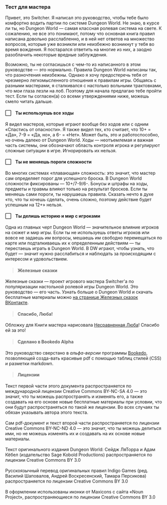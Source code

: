 ### Тест для мастера
Привет, это Switcher. Я написал это руководство, чтобы тебе было комфортно водить партии по системе Dungeon World. Не знаю, в курсе ли ты, но Dungeon World — самая классная ролевая система на свете. К сожалению, не все это понимают, потому что основная книга правил написана довольно расслабленно, и в ней нет ответов на множество вопросов, которые уже возникли или неизбежно возникнут у тебя во время вождения. Я постарался ответить на многие из них, а заодно разоблачить некоторые вредные заблуждения.

Возможно, ты не согласишься с чем-то из написанного в этом руководстве — это нормально. Правила Dungeon World написаны так, что разночтения неизбежны. Однако я хочу предостеречь тебя от чрезмерно легкомысленного отношения к правилам игры. Общаясь с разными мастерами, я сталкивался с настолько вольными трактовками, что мои глаза лезли на лоб. Поэтому для начала предлагаю тебе пройти тест. Если ты согласен(а) со всеми утверждениями ниже, можешь смело читать дальше. 

#### ⬜&nbsp;&nbsp;&nbsp;&nbsp;Ты используешь все ходы

Я видел мастеров, которые играют вообще без ходов или с одним «Спастись от опасности». Я также видел тех, кто считает, что 10+ = «Да», 7-9 = «Да, но», а 6- = «Нет». Может быть, это и работоспособно, но очень далеко от Dungeon World. Ходы — неотъемлемая и важная часть системы, они обозначают область контроля игрока и регулируют сложные ситуации в игре. Игнорировать их нельзя.

#### ⬜&nbsp;&nbsp;&nbsp;&nbsp;Ты не меняешь пороги сложности

Во многих системах «плавающая» сложность: это значит, что мастер сам определяет порог для успешного броска. В Dungeon World сложности фиксированы — 10+/7-9/6-. Бонусы и штрафы на ходы, предметы и травмы влияют только на результат бросков. Если ты меняешь сами пороги, ты нарушаешь правила. Сказать нечто в духе «то, что ты хочешь сделать, очень сложно, поэтому действие будет успешным на 12+» нельзя.

#### ⬜&nbsp;&nbsp;&nbsp;&nbsp;Ты делишь историю и мир с игроками

Одна из главных черт Dungeon World — значительное влияние игроков на сюжет и мир игры. Если ты не используешь ответы игроков или вовсе не задаешь им вопросы, мешаешь им свободно перемещаться по карте или подталкиваешь их к определенным действиям — ты перестаешь играть в Dungeon World. В DW играют, чтобы узнать, что будет — значит нужно расслабиться и наблюдать за происходящим с интересом и удовольствием. 

>#### Железные сказки
Железные сказки — проект игрового мастера Switcher\'а по популяризации настольной ролевой игры Dungeon World. Это руководство — его часть. Узнать больше о Dungeon World и скачать бесплатные материалы можно [на странице Железных сказок ВКонтакте](https://vk.com/irontales). 

>#### Спасибо, Люба!
Обложку для Книги мастера нарисовала [Несравненная Люба](https://vk.com/liuba113)! Спасибо ей за это!

>#### Сделано в Bookedo Alpha
Это руководство сверстано в *альфа-версии* программы [Bookedo](https://vk.com/@bastardworkshop-bookedo), позволяющей созда-вать красивые pdf с помощью таблиц стилей (CSS) и разметки markdown.

>#### Лицензии
><span markdown style="font-size:9px;margin-top:">
Текст первой части этого документа распространяется по международной лицензии Creative Commons BY-NC-SA 4.0 — это значит, что ты можешь распространять и изменять его, а также создавать на его основе новые бесплатные материалы при условии, что они будут распространяться по такой же лицензии. Во всех случаях ты обязан указывать автора этого текста.
<br><br>Сам pdf-документ и текст второй части распространяется по лицензии Creative Commons BY-NC-ND 4.0 — это значит, что ты можешь делиться ими, но не можешь изменять их и создавать на их основе новые материалы.
<br><br>Текст оригинального издания Dungeon World: Сейдж ЛяТорра и Адам Кёбел (издательство Sage Kobold Productions) распространяется по лицензии Creative Commons BY 3.0
<br><br>Русскоязычный перевод оригинальных правил Indigo Games (ред. Василий Шаповалов, Андрей Воскресенский, Тамара Персикова) распространяется по лицензии Creative Commons BY 3.0
<br><br>В оформлении использованы иконки от Maxicons с сайта «Noun Project», распространяющиеся по лицензии Creative Commons BY 3.0
</span>